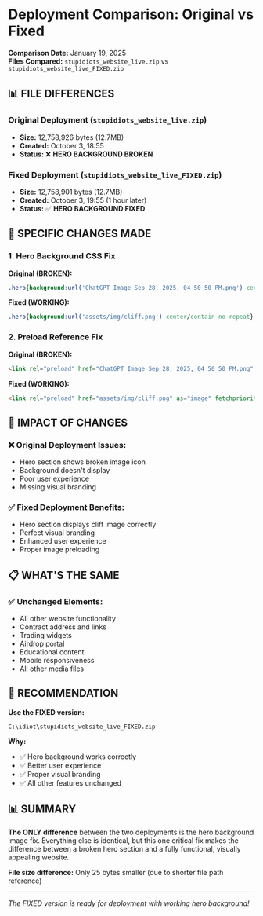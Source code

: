 # Deployment Comparison: Original vs Fixed

**Comparison Date:** January 19, 2025  
**Files Compared:** `stupidiots_website_live.zip` vs `stupidiots_website_live_FIXED.zip`

## 📊 **FILE DIFFERENCES**

### **Original Deployment** (`stupidiots_website_live.zip`)
- **Size:** 12,758,926 bytes (12.7MB)
- **Created:** October 3, 18:55
- **Status:** ❌ **HERO BACKGROUND BROKEN**

### **Fixed Deployment** (`stupidiots_website_live_FIXED.zip`)
- **Size:** 12,758,901 bytes (12.7MB)
- **Created:** October 3, 19:55 (1 hour later)
- **Status:** ✅ **HERO BACKGROUND FIXED**

## 🔧 **SPECIFIC CHANGES MADE**

### **1. Hero Background CSS Fix**
**Original (BROKEN):**
```css
.hero{background:url('ChatGPT Image Sep 28, 2025, 04_50_50 PM.png') center/contain no-repeat}
```

**Fixed (WORKING):**
```css
.hero{background:url('assets/img/cliff.png') center/contain no-repeat}
```

### **2. Preload Reference Fix**
**Original (BROKEN):**
```html
<link rel="preload" href="ChatGPT Image Sep 28, 2025, 04_50_50 PM.png" as="image" fetchpriority="high" />
```

**Fixed (WORKING):**
```html
<link rel="preload" href="assets/img/cliff.png" as="image" fetchpriority="high" />
```

## 🎯 **IMPACT OF CHANGES**

### **❌ Original Deployment Issues:**
- Hero section shows broken image icon
- Background doesn't display
- Poor user experience
- Missing visual branding

### **✅ Fixed Deployment Benefits:**
- Hero section displays cliff image correctly
- Perfect visual branding
- Enhanced user experience
- Proper image preloading

## 📋 **WHAT'S THE SAME**

### **✅ Unchanged Elements:**
- All other website functionality
- Contract address and links
- Trading widgets
- Airdrop portal
- Educational content
- Mobile responsiveness
- All other media files

## 🚀 **RECOMMENDATION**

**Use the FIXED version:**
```
C:\idiot\stupidiots_website_live_FIXED.zip
```

**Why:**
- ✅ Hero background works correctly
- ✅ Better user experience
- ✅ Proper visual branding
- ✅ All other features unchanged

## 📊 **SUMMARY**

**The ONLY difference** between the two deployments is the hero background image fix. Everything else is identical, but this one critical fix makes the difference between a broken hero section and a fully functional, visually appealing website.

**File size difference:** Only 25 bytes smaller (due to shorter file path reference)

---
*The FIXED version is ready for deployment with working hero background!*
